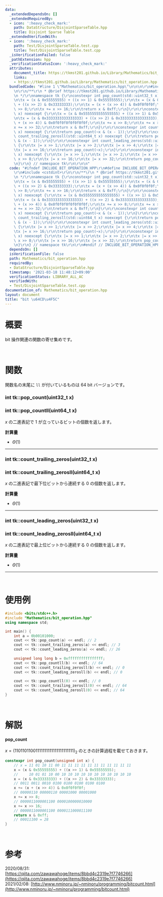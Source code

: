 ```yaml
---
data:
  _extendedDependsOn: []
  _extendedRequiredBy:
  - icon: ':heavy_check_mark:'
    path: DataStructure/DisjointSparseTable.hpp
    title: Disjoint Sparse Table
  _extendedVerifiedWith:
  - icon: ':heavy_check_mark:'
    path: Test/DisjointSparseTable.test.cpp
    title: Test/DisjointSparseTable.test.cpp
  _isVerificationFailed: false
  _pathExtension: hpp
  _verificationStatusIcon: ':heavy_check_mark:'
  attributes:
    document_title: https://tkmst201.github.io/Library/Mathematics/bit_operation.hpp
    links:
    - https://tkmst201.github.io/Library/Mathematics/bit_operation.hpp
  bundledCode: "#line 1 \"Mathematics/bit_operation.hpp\"\n\n\n\r\n#include <cstdint>\r\
    \n\r\n/**\r\n * @brief https://tkmst201.github.io/Library/Mathematics/bit_operation.hpp\r\
    \n */\r\nnamespace tk {\r\nconstexpr int pop_count(std::uint32_t x) noexcept {\r\
    \n\tx = (x & 0x55555555) + ((x >> 1) & 0x55555555);\r\n\tx = (x & 0x33333333)\
    \ + ((x >> 2) & 0x33333333);\r\n\tx = (x + (x >> 4)) & 0x0f0f0f0f;\r\n\tx += x\
    \ >> 8;\r\n\tx += x >> 16;\r\n\treturn x & 0xff;\r\n}\r\n\r\nconstexpr int pop_countll(std::uint64_t\
    \ x) noexcept {\r\n\tx = (x & 0x5555555555555555) + ((x >> 1) & 0x5555555555555555);\r\
    \n\tx = (x & 0x3333333333333333) + ((x >> 2) & 0x3333333333333333);\r\n\tx = (x\
    \ + (x >> 4)) & 0x0f0f0f0f0f0f0f0f;\r\n\tx += x >> 8;\r\n\tx += x >> 16;\r\n\t\
    x += x >> 32;\r\n\treturn x & 0xff;\r\n}\r\n\r\nconstexpr int count_trailing_zeros(std::uint32_t\
    \ x) noexcept {\r\n\treturn pop_count(~x & (x - 1));\r\n}\r\n\r\nconstexpr int\
    \ count_trailing_zerosll(std::uint64_t x) noexcept {\r\n\treturn pop_countll(~x\
    \ & (x - 1));\r\n}\r\n\r\nconstexpr int count_leading_zeros(std::uint32_t x) noexcept\
    \ {\r\n\tx |= x >> 1;\r\n\tx |= x >> 2;\r\n\tx |= x >> 4;\r\n\tx |= x >> 8;\r\n\
    \tx |= x >> 16;\r\n\treturn pop_count(~x);\r\n}\r\n\r\nconstexpr int count_leading_zerosll(std::uint64_t\
    \ x) noexcept {\r\n\tx |= x >> 1;\r\n\tx |= x >> 2;\r\n\tx |= x >> 4;\r\n\tx |=\
    \ x >> 8;\r\n\tx |= x >> 16;\r\n\tx |= x >> 32;\r\n\treturn pop_countll(~x);\r\
    \n}\r\n} // namespace tk\r\n\r\n\n"
  code: "#ifndef INCLUDE_BIT_OPERATION_HPP\r\n#define INCLUDE_BIT_OPERATION_HPP\r\n\
    \r\n#include <cstdint>\r\n\r\n/**\r\n * @brief https://tkmst201.github.io/Library/Mathematics/bit_operation.hpp\r\
    \n */\r\nnamespace tk {\r\nconstexpr int pop_count(std::uint32_t x) noexcept {\r\
    \n\tx = (x & 0x55555555) + ((x >> 1) & 0x55555555);\r\n\tx = (x & 0x33333333)\
    \ + ((x >> 2) & 0x33333333);\r\n\tx = (x + (x >> 4)) & 0x0f0f0f0f;\r\n\tx += x\
    \ >> 8;\r\n\tx += x >> 16;\r\n\treturn x & 0xff;\r\n}\r\n\r\nconstexpr int pop_countll(std::uint64_t\
    \ x) noexcept {\r\n\tx = (x & 0x5555555555555555) + ((x >> 1) & 0x5555555555555555);\r\
    \n\tx = (x & 0x3333333333333333) + ((x >> 2) & 0x3333333333333333);\r\n\tx = (x\
    \ + (x >> 4)) & 0x0f0f0f0f0f0f0f0f;\r\n\tx += x >> 8;\r\n\tx += x >> 16;\r\n\t\
    x += x >> 32;\r\n\treturn x & 0xff;\r\n}\r\n\r\nconstexpr int count_trailing_zeros(std::uint32_t\
    \ x) noexcept {\r\n\treturn pop_count(~x & (x - 1));\r\n}\r\n\r\nconstexpr int\
    \ count_trailing_zerosll(std::uint64_t x) noexcept {\r\n\treturn pop_countll(~x\
    \ & (x - 1));\r\n}\r\n\r\nconstexpr int count_leading_zeros(std::uint32_t x) noexcept\
    \ {\r\n\tx |= x >> 1;\r\n\tx |= x >> 2;\r\n\tx |= x >> 4;\r\n\tx |= x >> 8;\r\n\
    \tx |= x >> 16;\r\n\treturn pop_count(~x);\r\n}\r\n\r\nconstexpr int count_leading_zerosll(std::uint64_t\
    \ x) noexcept {\r\n\tx |= x >> 1;\r\n\tx |= x >> 2;\r\n\tx |= x >> 4;\r\n\tx |=\
    \ x >> 8;\r\n\tx |= x >> 16;\r\n\tx |= x >> 32;\r\n\treturn pop_countll(~x);\r\
    \n}\r\n} // namespace tk\r\n\r\n#endif // INCLUDE_BIT_OPERATION_HPP\r\n"
  dependsOn: []
  isVerificationFile: false
  path: Mathematics/bit_operation.hpp
  requiredBy:
  - DataStructure/DisjointSparseTable.hpp
  timestamp: '2021-03-18 11:48:12+09:00'
  verificationStatus: LIBRARY_ALL_AC
  verifiedWith:
  - Test/DisjointSparseTable.test.cpp
documentation_of: Mathematics/bit_operation.hpp
layout: document
title: "bit \u64CD\u4F5C"
---
```


# 概要

bit 操作関連の関数の寄せ集めです。  

<br>

# 関数

関数名の末尾に `ll` が付いているものは 64 bit バージョンです。

### int tk::pop_count(uint32_t x)
### int tk::pop_countll(uint64_t x)

$x$ の二進表記で $1$ が立っているビットの個数を返します。  

**計算量**

- $\Theta(1)$

---

### int tk::count_trailing_zeros(uint32_t x)
### int tk::count_trailing_zerosll(uint64_t x)

$x$ の二進表記で最下位ビットから連続する $0$ の個数を返します。  

**計算量**

- $\Theta(1)$

---

### int tk::count_leading_zeros(uint32_t x)
### int tk::count_leading_zerosll(uint64_t x)

$x$ の二進表記で最上位ビットから連続する $0$ の個数を返します。  

**計算量**

- $\Theta(1)$

---

<br>

# 使用例

```cpp
#include <bits/stdc++.h>
#include "Mathematics/bit_operation.hpp"
using namespace std;

int main() {
	int a = 0b00101000;
	cout << tk::pop_count(a) << endl; // 2
	cout << tk::count_trailing_zeros(a) << endl; // 3
	cout << tk::count_leading_zeros(a) << endl; // 26
	
	unsigned long long b = 0xffffffffffffffff;
	cout << tk::pop_countll(b) << endl; // 64
	cout << tk::count_trailing_zerosll(b) << endl; // 0
	cout << tk::count_leading_zerosll(b) << endl; // 0
	
	cout << tk::pop_countll(0) << endl; // 0
	cout << tk::count_trailing_zerosll(0) << endl; // 64
	cout << tk::count_leading_zerosll(0) << endl; // 64
}
```

<br>

# 解説

#### pop_count

$x = (11 01 10 11 00 11 11 11 11 11 11 11 11 11 11 11)_2$ のときの計算過程を載せておきます。  

```cpp
constexpr int pop_count(unsigned int x) {
	// x = 11 01 10 11 00 11 11 11 11 11 11 11 11 11 11 11
	x = (x & 0x55555555) + ((x >> 1) & 0x55555555);
	//     10 01 01 10 00 10 10 10 10 10 10 10 10 10 10 10
	x = (x & 0x33333333) + ((x >> 2) & 0x33333333);
	// 0011 0011 0010 0100 0100 0100 0100 0100
	x += (x + (x >> 4)) & 0x0f0f0f0f;
	// 00000110 00000110 00001000 00001000
	x += x >> 8;
	// 0000011000001100 0000100000010000
	x += x >> 16;
	// 0000011000001100 0000111000011100
	return x & 0xff;
	// 00011100 = 28
}
```

<br>

# 参考

2020/08/31: [https://qiita.com/zawawahoge/items/8bbd4c2319e7f7746266](https://qiita.com/zawawahoge/items/8bbd4c2319e7f7746266)  
2021/02/08: [http://www.nminoru.jp/~nminoru/programming/bitcount.html](http://www.nminoru.jp/~nminoru/programming/bitcount.html)  

<br>